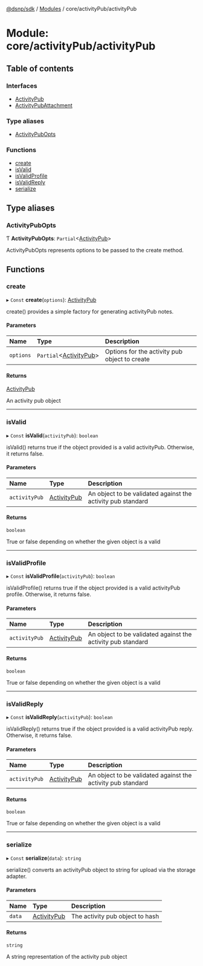 [@dsnp/sdk](../README.md) / [Modules](../modules.md) / core/activityPub/activityPub

# Module: core/activityPub/activityPub

## Table of contents

### Interfaces

- [ActivityPub](../interfaces/core_activitypub_activitypub.activitypub.md)
- [ActivityPubAttachment](../interfaces/core_activitypub_activitypub.activitypubattachment.md)

### Type aliases

- [ActivityPubOpts](core_activitypub_activitypub.md#activitypubopts)

### Functions

- [create](core_activitypub_activitypub.md#create)
- [isValid](core_activitypub_activitypub.md#isvalid)
- [isValidProfile](core_activitypub_activitypub.md#isvalidprofile)
- [isValidReply](core_activitypub_activitypub.md#isvalidreply)
- [serialize](core_activitypub_activitypub.md#serialize)

## Type aliases

### ActivityPubOpts

Ƭ **ActivityPubOpts**: `Partial`<[ActivityPub](../interfaces/core_activitypub_activitypub.activitypub.md)\>

ActivityPubOpts represents options to be passed to the create method.

## Functions

### create

▸ `Const` **create**(`options`): [ActivityPub](../interfaces/core_activitypub_activitypub.activitypub.md)

create() provides a simple factory for generating activityPub notes.

#### Parameters

| Name | Type | Description |
| :------ | :------ | :------ |
| `options` | `Partial`<[ActivityPub](../interfaces/core_activitypub_activitypub.activitypub.md)\> | Options for the activity pub object to create |

#### Returns

[ActivityPub](../interfaces/core_activitypub_activitypub.activitypub.md)

An activity pub object

___

### isValid

▸ `Const` **isValid**(`activityPub`): `boolean`

isValid() returns true if the object provided is a valid activityPub.
Otherwise, it returns false.

#### Parameters

| Name | Type | Description |
| :------ | :------ | :------ |
| `activityPub` | [ActivityPub](../interfaces/core_activitypub_activitypub.activitypub.md) | An object to be validated against the activity pub standard |

#### Returns

`boolean`

True or false depending on whether the given object is a valid

___

### isValidProfile

▸ `Const` **isValidProfile**(`activityPub`): `boolean`

isValidProfile() returns true if the object provided is a valid activityPub
profile. Otherwise, it returns false.

#### Parameters

| Name | Type | Description |
| :------ | :------ | :------ |
| `activityPub` | [ActivityPub](../interfaces/core_activitypub_activitypub.activitypub.md) | An object to be validated against the activity pub standard |

#### Returns

`boolean`

True or false depending on whether the given object is a valid

___

### isValidReply

▸ `Const` **isValidReply**(`activityPub`): `boolean`

isValidReply() returns true if the object provided is a valid activityPub
reply. Otherwise, it returns false.

#### Parameters

| Name | Type | Description |
| :------ | :------ | :------ |
| `activityPub` | [ActivityPub](../interfaces/core_activitypub_activitypub.activitypub.md) | An object to be validated against the activity pub standard |

#### Returns

`boolean`

True or false depending on whether the given object is a valid

___

### serialize

▸ `Const` **serialize**(`data`): `string`

serialize() converts an activityPub object to string for upload via the
storage adapter.

#### Parameters

| Name | Type | Description |
| :------ | :------ | :------ |
| `data` | [ActivityPub](../interfaces/core_activitypub_activitypub.activitypub.md) | The activity pub object to hash |

#### Returns

`string`

A string representation of the activity pub object
